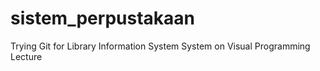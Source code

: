 # sistem_perpustakaan
Trying Git for Library Information System System on Visual Programming Lecture
